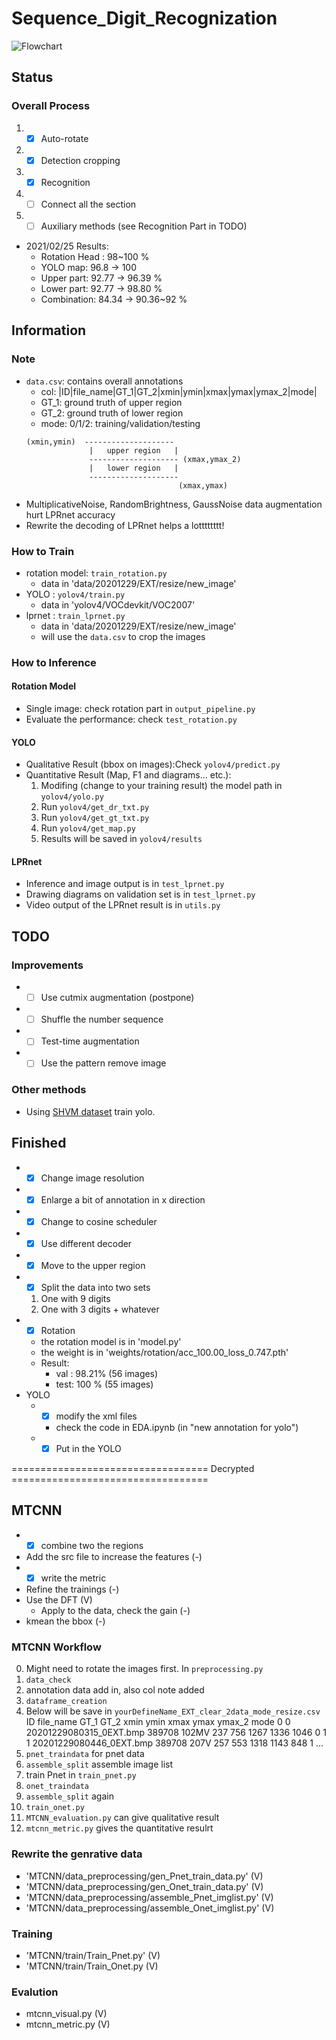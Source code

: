 # Sequence_Digit_Recognization

![Flowchart](https://github.com/RicoSuaveGuapo/Sequence_Digit_Recognization/blob/Flowchart.png?raw=true)

## Status
### Overall Process
1. - [x] Auto-rotate 
2. - [x] Detection cropping
3. - [x] Recognition
4. - [ ] Connect all the section
5. - [ ] Auxiliary methods (see Recognition Part in TODO)

* 2021/02/25 Results:
  * Rotation Head : 98~100 %
  * YOLO map: 96.8 -> 100
  * Upper part: 92.77 -> 96.39 %
  * Lower part: 92.77 -> 98.80 %
  * Combination: 84.34 -> 90.36~92 %

## Information
### Note
* `data.csv`: contains overall annotations
  * col: |ID|file_name|GT_1|GT_2|xmin|ymin|xmax|ymax|ymax_2|mode|
  * GT_1: ground truth of upper region
  * GT_2: ground truth of lower region
  * mode: 0/1/2: training/validation/testing
  ```
  (xmin,ymin)  --------------------
                |   upper region   |
                -------------------- (xmax,ymax_2)
                |   lower region   |
                --------------------
                                    (xmax,ymax)
  ```
* MultiplicativeNoise, RandomBrightness, GaussNoise data augmentation hurt LPRnet accuracy
* Rewrite the decoding of LPRnet helps a lotttttttt!

### How to Train
* rotation model: `train_rotation.py`
  * data in 'data/20201229/EXT/resize/new_image'
* YOLO          : `yolov4/train.py`
  * data in 'yolov4/VOCdevkit/VOC2007'
* lprnet        : `train_lprnet.py`
  * data in 'data/20201229/EXT/resize/new_image'
  * will use the `data.csv` to crop the images


### How to Inference

#### Rotation Model
* Single image: check rotation part in `output_pipeline.py`
* Evaluate the performance: check `test_rotation.py`

#### YOLO
* Qualitative Result (bbox on images):Check `yolov4/predict.py`
* Quantitative Result (Map, F1 and diagrams... etc.):
  1. Modifing (change to your training result) the model path in `yolov4/yolo.py`
  2. Run `yolov4/get_dr_txt.py`
  3. Run `yolov4/get_gt_txt.py`
  4. Run `yolov4/get_map.py`
  5. Results will be saved in `yolov4/results`

#### LPRnet
* Inference and image output is in `test_lprnet.py`
* Drawing diagrams on validation set is in `test_lprnet.py`
* Video output of the LPRnet result is in `utils.py`



## TODO
### Improvements
* - [ ] Use cutmix augmentation (postpone)
* - [ ] Shuffle the number sequence
* - [ ] Test-time augmentation
* - [ ] Use the pattern remove image

### Other methods
* Using [SHVM dataset](http://ufldl.stanford.edu/housenumbers/?fbclid=IwAR3C2sFr6IIH4LxXr_EVbuGVWky7JCCA46veUt-no8o2CcwkUdwbBIs7Zo8) train yolo.


## Finished
* - [x] Change image resolution 
* - [x] Enlarge a bit of annotation in x direction
* - [x] Change to cosine scheduler
* - [x] Use different decoder
* - [x] Move to the upper region
* - [x] Split the data into two sets
   1. One with 9 digits
   2. One with 3 digits + whatever
* - [x] Rotation
  * the rotation model is in 'model.py'
  * the weight is in 'weights/rotation/acc_100.00_loss_0.747.pth'
  * Result: 
    * val : 98.21% (56 images)
    * test: 100  % (55 images)
* YOLO
  * - [x] modify the xml files
    * check the code in EDA.ipynb (in "new annotation for yolo")
  * - [x] Put in the YOLO

================================== Decrypted ==================================
## MTCNN 
* - [x] combine two the regions
* Add the src file to increase the features (-)
* - [x] write the metric
* Refine the trainings (-)
* Use the DFT (V)
  * Apply to the data, check the gain (-)
* kmean the bbox (-)

### MTCNN Workflow
0. Might need to rotate the images first.
In `preprocessing.py`
1. `data_check`
2. annotation data add in, also col note added
3. `dataframe_creation`
4. Below will be save in `yourDefineName_EXT_clear_2data_mode_resize.csv`
   ID                file_name    GT_1   GT_2 xmin ymin  xmax  ymax  ymax_2  mode
0   0  20201229080315_0EXT.bmp  389708  102MV  237  756  1267  1336    1046     0
1   1  20201229080446_0EXT.bmp  389708   207V  257  553  1318  1143     848     1
...
5. `pnet_traindata` for pnet data
6. `assemble_split` assemble image list
7. train Pnet in `train_pnet.py`
8. `onet_traindata`
9. `assemble_split` again
10. `train_onet.py`
11. `MTCNN_evaluation.py` can give qualitative result
12. `mtcnn_metric.py` gives the quantitative resulrt

### Rewrite the genrative data
* 'MTCNN/data_preprocessing/gen_Pnet_train_data.py' (V)
* 'MTCNN/data_preprocessing/gen_Onet_train_data.py' (V)
* 'MTCNN/data_preprocessing/assemble_Pnet_imglist.py' (V)
* 'MTCNN/data_preprocessing/assemble_Onet_imglist.py' (V)

### Training
* 'MTCNN/train/Train_Pnet.py' (V)
* 'MTCNN/train/Train_Onet.py (V)

### Evalution
* mtcnn_visual.py (V)
* mtcnn_metric.py (V)